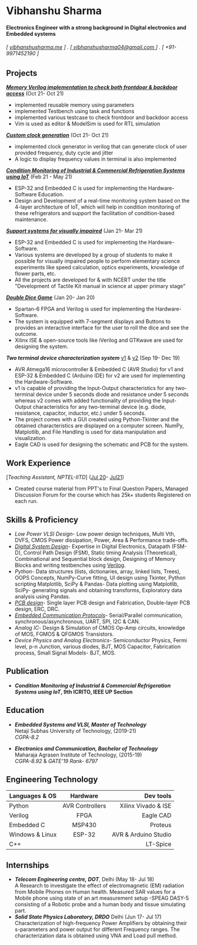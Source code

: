 Vibhanshu Sharma
======

#### Electronics Engineer with a strong background in Digital electronics and Embedded systems 
###### [ [vibhanshusharma.me](vibsaa.github.io) ] . [[ vibhanshusharma04@gmail.com ](vibhanshusharma04@gmail.com)] . [ +91-9971452190 ]

Projects
--------
**[*Memory Verilog implementation to check both frontdoor & backdoor access*](https://github.com/vibsaa/OpenSource_verilog/blob/main/Master/7_memory_access/memory2_tb2.v)** (Oct 21- Oct 21)
- implemented reusable memory using parameters
- implemented Testbench using task and functions
- implemented various testcase to check frontdoor and backdoor access
- Vim is used as editor & ModelSim is used for RTL simulation

**[*Custom clock generation*](https://github.com/vibsaa/OpenSource_verilog/tree/main/Master/4_clock_variety)** (Oct 21- Oct 21)
- implemented clock generator in verilog that can generate clock of user provided frequency, duty cycle and jitter
- A logic to display frequency values in terminal is also implemented

**[*Condition Monitoring of Industrial & Commercial Refrigeration Systems using IoT*](https://prezi.com/view/4bmIZZe6mSGPyPI7kJwv/)** (Feb 21 - May 21)

- ESP-32 and Embedded C is used for implementing the Hardware-Software
Education.
- Design and Development of a real-time monitoring system based on the 4-layer architecture of IoT, which will help in condition monitoring of these refrigerators and support the facilitation of condition-based maintenance.

**[*Support systems for visually impaired*](https://github.com/vibsaa/vibsaa.github.io/blob/b99437c01090826877c5a50e624f96b329303d39/Images&Credentials/NCERT_Certi.jpeg)** (Jan 21- Mar 21)

- ESP-32 and Embedded C is used for implementing the Hardware-Software.
- Various systems are developed by a group of students to make it possible for visually impaired people to perform elementary science experiments like speed calculation, optics experiments, knowledge of flower parts, etc.
- All the projects are developed for & with NCERT under the title "Development of Tactile Kit manual in science at upper primary stage"

**[*Double Dice Game*](https://github.com/vibsaa/OpenSource_verilog)** (Jan 20- Jan 20)
- Spartan-6 FPGA and Verilog is used for implementing the Hardware-Software.
- The system is equipped with 7-segment displays and Buttons to provides an interactive interface for the user to roll the dice and see the outcome.
- Xilinx ISE & open-source tools like iVerilog and GTKwave are used for designing the system.

**_Two terminal device characterization system_** [v1](https://github.com/vibsaa/pearning) & [v2](https://github.com/vibsaa/CURVE_TRACER_V2) (Sep 19- Dec 19)
- AVR Atmega16 microcontroller & Embedded C (AVR Studio) for v1 and ESP-32 & Embedded C (Arduino IDE) for v2 are used for implementing the Hardware-Software.
- v1 is capable of providing the Input-Output characteristics for any two-terminal device under 5 seconds diode and resistance under 5 seconds whereas v2 comes with added functionality of providing the Input-Output characteristics for any two-terminal device (e.g. diode, resistance, capacitor, inductor, etc.) under 5 seconds. 
- The project comes with a GUI created using Python-Tkinter and the obtained characteristics are displayed on a computer screen. NumPy, Matplotlib, and File Handling is used for data manipulation and visualization.
- Eagle CAD is used for designing the schematic and PCB for the system.

Work Experience
---------------
[*Teaching Assistant, NPTEL-IITD*] ([Jul 20](https://github.com/vibsaa/vibsaa.github.io/blob/ff0b005349e6f41335d7c8cd20487f1c3887e541/Images&Credentials/NPTEL-July20.pdf)- [Jul21](https://github.com/vibsaa/vibsaa.github.io/blob/ff0b005349e6f41335d7c8cd20487f1c3887e541/Images&Credentials/NPTEL-Jan21.pdf))

- Created course material from PPT's to Final Question Papers, Managed Discussion Forum for the course which has 25k+ students Registered on each run.

Skills & Proficiency
---------------------
- *Low Power VLSI Design*- Low power design techniques, Multi Vth, DVFS, CMOS Power dissipation, Power, Area & Performance trade-offs.
- [*Digital System Design*](https://github.com/vibsaa/OpenSource_verilog)- Expertise in Digital Electronics, Datapath (FSM-D), Control Path Design (FSM), Static timing Analysis (Theoretical), Combinational and Sequential block design, Designing of Memory Blocks and writing testbenches using [Verilog](https://hdlbits.01xz.net/wiki/Special:VlgStats/1A32B85E42B70142).
- *Python*- Data structures (lists, dictionaries, array, linked lists, Trees), OOPS Concepts, NumPy-Curve fitting, UI design using Tkinter, Python scripting
Matplotlib, SciPy & Pandas- Data plotting using Matplotlib, SciPy- generating signals and obtaining transforms, Exploratory data analysis using Pandas.
- [*PCB design*](https://www.udemy.com/certificate/UC-20f2bbce-dd7b-40df-9eef-3ed496faa1e3/)- Single layer PCB design and Fabrication, Double-layer PCB design, ERC, DRC.
- [*Embedded Communication Protocols*](https://www.udemy.com/certificate/UC-d6baa40e-e3f3-4cd9-8c12-4a60e2205fba/)- Serial/Parallel communication, synchronous/asynchronous, UART, SPI, I2C & CAN.
- *Analog IC*- Design & Simulation of CMOS Op-Amp circuits, knowledge of MOS, FGMOS & QFGMOS Transistors.
- *Device Physics and Analog Electronics*- Semiconductor Physics, Fermi level, p-n Junction, various diodes, BJT, MOS Capacitor, Fabrication process, Small Signal Models- BJT, MOS.

Publication
------------
- **_Condition Monitoring of Industrial & Commercial Refrigeration Systems using IoT_, 9th ICRITO, IEEE UP Section**
 
Education
----------
- **_Embedded Systems and VLSI, Master of Technology_**  
Netaji Subhas University of Technology, (2019-21)  
*CGPA-8.2*

- **_Electronics and Communication, Bachelor of Technology_**  
Maharaja Agrasen Institute of Technology, (2015-19)  
*CGPA-8.92* & *GATE’19 Rank- 6797* 

Engineering Technology
-----------------------
| **Languages & OS** | **Hardware** | **Dev tools** |  
|-----------|:-----------:|-----------:|  
| Python | AVR Controllers | Xilinx Vivado & ISE |  
| Verilog | FPGA | Eagle CAD |
| Embedded C | MSP430 | Proteus |
| Windows & Linux | ESP-32 | AVR & Arduino Studio |
| C++ |  | LT-Spice| 

Internships
-------------
- **_Telecom Engineering centre, DOT_**, Delhi (May 18- Jul 18)  
A Research to investigate the effect of electromagnetic (EM) radiation from Mobile Phones on Human health. Measured SAR values for a Mobile phone using state of an art measurement setup -SPEAG DASY-5 consisting of a Robotic probe and a human body and tissue simulating part.
- **_Solid State Physics Laboratory, DRDO_** Delhi (Jun 17- Jul 17)  
Characterization of high-frequency Power Amplifiers by obtaining their s-parameters and power output for different Frequency ranges. The characterization data is obtained using VNA and Load pull method.

